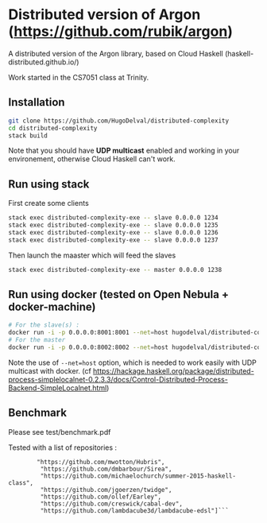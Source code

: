 # Distributed version of Argon (https://github.com/rubik/argon)
A distributed version of the Argon library, based on Cloud Haskell (haskell-distributed.github.io/)

Work started in the CS7051 class at Trinity.

## Installation

```bash
git clone https://github.com/HugoDelval/distributed-complexity
cd distributed-complexity
stack build
```

Note that you should have **UDP multicast** enabled and working in your environement, otherwise Cloud Haskell can't work.

## Run using stack

First create some clients

```bash
stack exec distributed-complexity-exe -- slave 0.0.0.0 1234
stack exec distributed-complexity-exe -- slave 0.0.0.0 1235
stack exec distributed-complexity-exe -- slave 0.0.0.0 1236
stack exec distributed-complexity-exe -- slave 0.0.0.0 1237
```

Then launch the maaster which will feed the slaves

```bash
stack exec distributed-complexity-exe -- master 0.0.0.0 1238
```

## Run using docker (tested on Open Nebula + docker-machine)

```bash
# For the slave(s) :
docker run -i -p 0.0.0.0:8001:8001 --net=host hugodelval/distributed-complexity stack exec distributed-complexity-exe slave 0.0.0.0 8001
# For the master
docker run -i -p 0.0.0.0:8002:8002 --net=host hugodelval/distributed-complexity stack exec distributed-complexity-exe master 0.0.0.0 8002
```

Note the use of ```--net=host``` option, which is needed to work easily with UDP multicast with docker. (cf https://hackage.haskell.org/package/distributed-process-simplelocalnet-0.2.3.3/docs/Control-Distributed-Process-Backend-SimpleLocalnet.html)

## Benchmark

Please see test/benchmark.pdf

Tested with a list of repositories :

```let repos = ["https://github.com/jepst/CloudHaskell",
		"https://github.com/mwotton/Hubris", 
		 "https://github.com/dmbarbour/Sirea", 
		 "https://github.com/michaelochurch/summer-2015-haskell-class", 
		 "https://github.com/jgoerzen/twidge", 
		 "https://github.com/ollef/Earley", 
		 "https://github.com/creswick/cabal-dev", 
		 "https://github.com/lambdacube3d/lambdacube-edsl"]```

